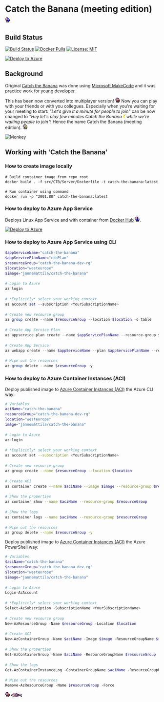 # Catch the Banana (meeting edition) ![Monkey](https://raw.githubusercontent.com/JanneMattila/catch-the-banana-meeting-edition/main/src/CTB/Client/wwwroot/images/monkey1.png)

## Build Status

[![Build Status](https://dev.azure.com/jannemattila/jannemattila/_apis/build/status/JanneMattila.catch-the-banana-meeting-edition?branchName=main)](https://dev.azure.com/jannemattila/jannemattila/_build/latest?definitionId=56&branchName=main)
[![Docker Pulls](https://img.shields.io/docker/pulls/jannemattila/catch-the-banana?style=plastic)](https://hub.docker.com/r/jannemattila/catch-the-banana)
[![License: MIT](https://img.shields.io/badge/License-MIT-yellow.svg)](https://opensource.org/licenses/MIT)

[![Deploy to Azure](https://aka.ms/deploytoazurebutton)](https://portal.azure.com/#create/Microsoft.Template/uri/https%3A%2F%2Fraw.githubusercontent.com%2FJanneMattila%2Fcatch-the-banana-meeting-edition%2Fmain%2Fdeploy%2Fazuredeploy.json)

## Background

Original [Catch the Banana](https://arcade.makecode.com/29959-08678-58221-91989)
was done using [Microsoft MakeCode](https://arcade.makecode.com/) and it was
practice work for young developer.

This has been now converted into multiplayer version!
![Monkey](https://raw.githubusercontent.com/JanneMattila/catch-the-banana-meeting-edition/main/src/CTB/Client/wwwroot/images/monkey2.png)
Now you can play with your friends or with you collegues. Especially when
you're waiting for your meeting to start:
_"Let's give it a minute for people to join"_ can be now changed to
_"Hey let's play few minutes Catch the Banana ![Banana](https://raw.githubusercontent.com/JanneMattila/catch-the-banana-meeting-edition/main/src/CTB/Client/wwwroot/images/banana.png)
while we're waiting people to join"_!
Hence the name Catch the Banana (meeting edition).
![Monkey](https://raw.githubusercontent.com/JanneMattila/catch-the-banana-meeting-edition/main/src/CTB/Client/wwwroot/images/monkey3.png)

![Monkey](https://user-images.githubusercontent.com/2357647/104758170-b4691b80-5766-11eb-8c5a-2aa8cc3d9c4e.gif)

## Working with 'Catch the Banana'

### How to create image locally

```batch
# Build container image from repo root
docker build . -f src/CTB/Server/Dockerfile -t catch-the-banana:latest

# Run container using command
docker run -p "2001:80" catch-the-banana:latest
``` 

### How to deploy to Azure App Service

Deploys Linux App Service and with
container from [Docker Hub](https://hub.docker.com/r/jannemattila/catch-the-banana)
![Monkey](https://raw.githubusercontent.com/JanneMattila/catch-the-banana-meeting-edition/main/src/CTB/Client/wwwroot/images/monkey1.png).

[![Deploy to Azure](https://aka.ms/deploytoazurebutton)](https://portal.azure.com/#create/Microsoft.Template/uri/https%3A%2F%2Fraw.githubusercontent.com%2FJanneMattila%2Fcatch-the-banana-meeting-edition%2Fmain%2Fdeploy%2Fazuredeploy.json)

### How to deploy to Azure App Service using CLI

```powershell
$appServiceName="catch-the-banana"
$appServicePlanName="ctbPlan"
$resourceGroup="catch-the-banana-dev-rg"
$location="westeurope"
$image="jannemattila/catch-the-banana"

# Login to Azure
az login

# *Explicitly* select your working context
az account set --subscription <YourSubscriptionName>

# Create new resource group
az group create --name $resourceGroup --location $location -o table

# Create App Service Plan
az appservice plan create --name $appServicePlanName --resource-group $resourceGroup --is-linux --number-of-workers 1 --sku B2 -o table

# Create App Service
az webapp create --name $appServiceName --plan $appServicePlanName --resource-group $resourceGroup -i $image -o table

# Wipe out the resources
az group delete --name $resourceGroup -y
```

### How to deploy to Azure Container Instances (ACI)

Deploy published image to [Azure Container Instances (ACI)](https://docs.microsoft.com/en-us/azure/container-instances/) the Azure CLI way:

```bash
# Variables
aciName="catch-the-banana"
resourceGroup="catch-the-banana-dev-rg"
location="westeurope"
image="jannemattila/catch-the-banana"

# Login to Azure
az login

# *Explicitly* select your working context
az account set --subscription <YourSubscriptionName>

# Create new resource group
az group create --name $resourceGroup --location $location

# Create ACI
az container create --name $aciName --image $image --resource-group $resourceGroup --ip-address public

# Show the properties
az container show --name $aciName --resource-group $resourceGroup

# Show the logs
az container logs --name $aciName --resource-group $resourceGroup

# Wipe out the resources
az group delete --name $resourceGroup -y
``` 

Deploy published image to [Azure Container Instances (ACI)](https://docs.microsoft.com/en-us/azure/container-instances/) the Azure PowerShell way:

```powershell
# Variables
$aciName="catch-the-banana"
$resourceGroup="catch-the-banana-dev-rg"
$location="westeurope"
$image="jannemattila/catch-the-banana"

# Login to Azure
Login-AzAccount

# *Explicitly* select your working context
Select-AzSubscription -SubscriptionName <YourSubscriptionName>

# Create new resource group
New-AzResourceGroup -Name $resourceGroup -Location $location

# Create ACI
New-AzContainerGroup -Name $aciName -Image $image -ResourceGroupName $resourceGroup -IpAddressType Public

# Show the properties
Get-AzContainerGroup -Name $aciName -ResourceGroupName $resourceGroup

# Show the logs
Get-AzContainerInstanceLog -ContainerGroupName $aciName -ResourceGroupName $resourceGroup

# Wipe out the resources
Remove-AzResourceGroup -Name $resourceGroup -Force
```

![Monkey](https://raw.githubusercontent.com/JanneMattila/catch-the-banana-meeting-edition/main/src/CTB/Client/wwwroot/images/monkey2.png)
![Shark](https://raw.githubusercontent.com/JanneMattila/catch-the-banana-meeting-edition/main/src/CTB/Client/wwwroot/images/shark.png)
